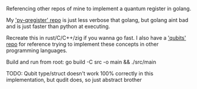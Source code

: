 Referencing other repos of mine to implement a quantum register in golang.

My ['py-qregister' repo](https://github.com/rolinmb/py-qregister/) is just less verbose that golang, but golang aint bad and is just faster than python at executing.

Recreate this in rust/C/C++/zig if you wanna go fast. I also have a ['qubits' repo](https://github.com/rolinmb/qubits) for reference trying to implement these concepts in other programming languages.

Build and run from root: go build -C src -o main && ./src/main

TODO: Qubit type/struct doesn't work 100% correctly in this implementation, but qudit does, so just abstract brother
